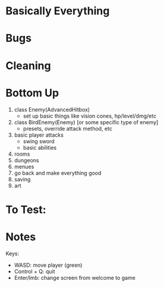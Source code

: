 # Basically Everything

# Bugs

# Cleaning


# Bottom Up
1) class Enemy(AdvancedHitbox)
    - set up basic things like vision cones, hp/level/dmg/etc
2) class BirdEnemy(Enemy) [or some specific type of enemy]
    - presets, override attack method, etc
3) basic player attacks
    - swing sword
    - basic abilities
4) rooms
5) dungeons
6) menues
7) go back and make everything good
8) saving
9) art


# To Test:


# Notes
Keys:
- WASD: move player (green)
- Control + Q: quit
- Enter/lmb: change screen from welcome to game
